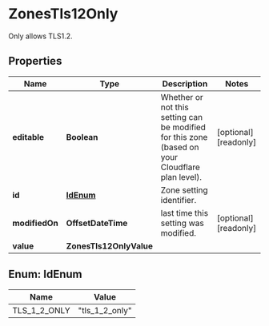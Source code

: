 

# ZonesTls12Only

Only allows TLS1.2.

## Properties

| Name | Type | Description | Notes |
|------------ | ------------- | ------------- | -------------|
|**editable** | **Boolean** | Whether or not this setting can be modified for this zone (based on your Cloudflare plan level). |  [optional] [readonly] |
|**id** | [**IdEnum**](#IdEnum) | Zone setting identifier. |  |
|**modifiedOn** | **OffsetDateTime** | last time this setting was modified. |  [optional] [readonly] |
|**value** | **ZonesTls12OnlyValue** |  |  |



## Enum: IdEnum

| Name | Value |
|---- | -----|
| TLS_1_2_ONLY | &quot;tls_1_2_only&quot; |



